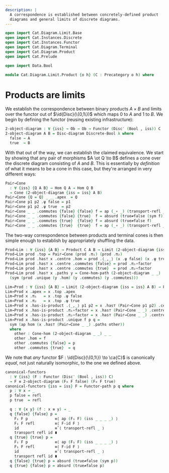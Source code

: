 ```yaml
---
description: |
  A correspondence is established between concretely-defined product
  diagrams and general limits of discrete diagrams.
---
```


```agda
open import Cat.Diagram.Limit.Base
open import Cat.Instances.Discrete
open import Cat.Instances.Functor
open import Cat.Diagram.Terminal
open import Cat.Diagram.Product
open import Cat.Prelude

open import Data.Bool

module Cat.Diagram.Limit.Product {o h} (C : Precategory o h) where
```

<!--
```agda
open import Cat.Reasoning C
open import Cat.Univalent C

-- Yikes:
open is-product
open Terminal
open Cone-hom
open Product
open Functor
open Cone
```
-->

# Products are limits

We establish the correspondence between binary products $A \times B$ and
limits over the functor out of $\id{Disc}(\{0,1\})$ which maps $0$
to $A$ and $1$ to $B$. We begin by defining the functor (reusing
existing infrastructure):

```agda
2-object-diagram : ∀ {iss} → Ob → Ob → Functor (Disc′ (Bool , iss)) C
2-object-diagram A B = Disc-diagram Discrete-Bool λ where
  false → A
  true  → B
```

With that out of the way, we can establish the claimed equivalence. We
start by showing that any pair of morphisms $A \ot Q \to B$ defines a
cone over the discrete diagram consisting of $A$ and $B$. This is
essentially by _definition_ of what it means to be a cone in this case,
but they're arranged in very different ways:

```agda
Pair→Cone
  : ∀ {iss} {Q A B} → Hom Q A → Hom Q B
  → Cone (2-object-diagram {iss = iss} A B)
Pair→Cone {Q = Q} _ _ .apex  = Q
Pair→Cone p1 p2 .ψ false = p1
Pair→Cone p1 p2 .ψ true  = p2
Pair→Cone _ _ .commutes {false} {false} f = ap (_∘ _) (transport-refl _) ∙ idl _
Pair→Cone _ _ .commutes {false} {true}  f = absurd (true≠false (sym f))
Pair→Cone _ _ .commutes {true}  {false} f = absurd (true≠false f)
Pair→Cone _ _ .commutes {true}  {true}  f = ap (_∘ _) (transport-refl _) ∙ idl _
```

The two-way correspondence between products and terminal cones is then
simple enough to establish by appropriately shuffling the data.

```agda
Prod→Lim : ∀ {iss} {A B} → Product C A B → Limit (2-object-diagram {iss = iss} A B)
Prod→Lim prod .top = Pair→Cone (prod .π₁) (prod .π₂)
Prod→Lim prod .has⊤ x .centre .hom = prod .⟨_,_⟩ (x .ψ false) (x .ψ true)
Prod→Lim prod .has⊤ x .centre .commutes {false} = prod .π₁∘factor
Prod→Lim prod .has⊤ x .centre .commutes {true}  = prod .π₂∘factor
Prod→Lim prod .has⊤ x .paths y = Cone-hom-path (2-object-diagram _ _)
  (sym (prod .unique (y .hom) (y .commutes) (y .commutes)))

Lim→Prod : ∀ {iss} {A B} → Limit (2-object-diagram {iss = iss} A B) → Product C A B
Lim→Prod x .apex = x .top .apex
Lim→Prod x .π₁   = x .top .ψ false
Lim→Prod x .π₂   = x .top .ψ true
Lim→Prod x .has-is-product .⟨_,_⟩ p1 p2 = x .has⊤ (Pair→Cone p1 p2) .centre .hom
Lim→Prod x .has-is-product .π₁∘factor = x .has⊤ (Pair→Cone _ _) .centre .commutes
Lim→Prod x .has-is-product .π₂∘factor = x .has⊤ (Pair→Cone _ _) .centre .commutes
Lim→Prod x .has-is-product .unique f p q =
  sym (ap hom (x .has⊤ (Pair→Cone _ _) .paths other))
  where
    other : Cone-hom (2-object-diagram _ _) _ _
    other .hom = f
    other .commutes {false} = p
    other .commutes {true}  = q
```

We note that _any_ functor $F : \id{Disc}(\{0,1\}) \to \ca{C}$ is
canonically _equal_, not just naturally isomorphic, to the one we
defined above.

```agda
canonical-functors
  : ∀ {iss} (F : Functor (Disc′ (Bool , iss)) C)
  → F ≡ 2-object-diagram (F₀ F false) (F₀ F true)
canonical-functors {iss = iss} F = Functor-path p q where
  p : ∀ x → _
  p false = refl
  p true  = refl

  q : ∀ {x y} (f : x ≡ y) → _
  q {false} {false} p =
    F₁ F p            ≡⟨ ap (F₁ F) (iss _ _ _ _) ⟩
    F₁ F refl         ≡⟨ F-id F ⟩
    id                ≡˘⟨ transport-refl _ ⟩
    transport refl id ∎
  q {true} {true} p =
    F₁ F p            ≡⟨ ap (F₁ F) (iss _ _ _ _) ⟩
    F₁ F refl         ≡⟨ F-id F ⟩
    id                ≡˘⟨ transport-refl _ ⟩
    transport refl id ∎
  q {false} {true} p = absurd (true≠false (sym p))
  q {true} {false} p = absurd (true≠false p)
```
